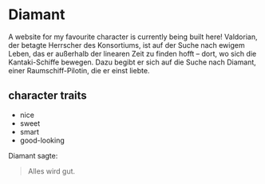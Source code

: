 # Diamant
A website for my favourite character is currently being built here!
Valdorian, der betagte Herrscher des Konsortiums, ist auf der Suche nach ewigem Leben, das er außerhalb der linearen Zeit zu finden hofft – dort, wo sich die Kantaki-Schiffe bewegen. Dazu begibt er sich auf die Suche nach Diamant, einer Raumschiff-Pilotin, die er einst liebte.

## character traits
* nice
* sweet
* smart
* good-looking

Diamant sagte:
> Alles wird gut.
